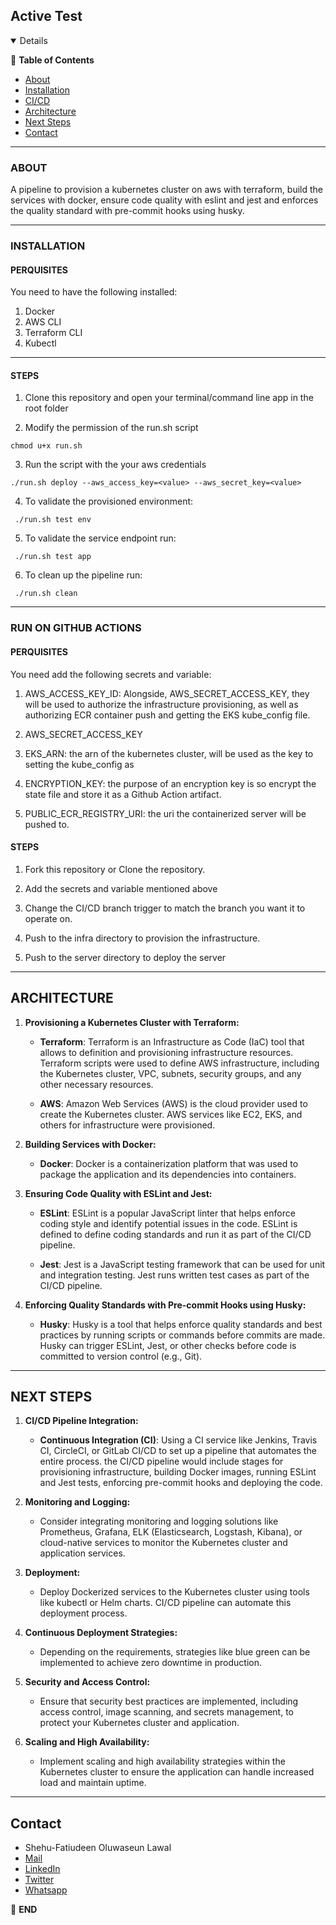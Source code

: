 
## Active Test

<details  open="open">

:scroll: **Table of Contents**</summary>


<ul>

<li><a  href="#about">About</a></li>

<li>
<a  href="#installation">Installation</a>
</li>

<li>
<a  href="#run-on-github-actions">CI/CD</a>
</li>

<li><a  href="#architecture">Architecture</a></li>
<li><a  href="#next-steps">Next Steps</a></li>
<li><a  href="#contact">Contact</a></li>


</ul>

</li>



</ol>

</details>


---


### ABOUT

A pipeline to provision a kubernetes cluster on aws with terraform, build the services with docker, ensure code quality with eslint and jest and enforces the quality standard with pre-commit hooks using husky.


---
### INSTALLATION

#### PERQUISITES

You need to have the following installed:

1. Docker
3. AWS CLI
3. Terraform CLI
4. Kubectl

---

#### STEPS
  

1. Clone this repository and open your terminal/command line app in the root folder

2. Modify the permission of the run.sh script

``` chmod u+x run.sh ```

3. Run the script with the your aws credentials

``` ./run.sh deploy --aws_access_key=<value> --aws_secret_key=<value> ```


4. To validate the provisioned environment:

``` ./run.sh test env```

5. To validate the service endpoint run:

``` ./run.sh test app```

6. To clean up the pipeline run:

``` ./run.sh clean```

---

### RUN ON GITHUB ACTIONS

#### PERQUISITES

You need add the following secrets and variable:

1. AWS_ACCESS_KEY_ID: Alongside, AWS_SECRET_ACCESS_KEY, they will be used to authorize the infrastructure provisioning, as well as authorizing ECR container push and getting the EKS kube_config file.

2. AWS_SECRET_ACCESS_KEY
3. EKS_ARN: the arn of the kubernetes cluster, will be used as the key to setting the kube_config as 
4. ENCRYPTION_KEY: the purpose of an encryption key is so encrypt the state file and store it as a Github Action artifact.
5. PUBLIC_ECR_REGISTRY_URI: the uri the containerized server will be pushed to.

#### STEPS

1. Fork this repository or Clone the repository.

2. Add the secrets and variable mentioned above

3. Change the CI/CD branch trigger to match the branch you want it to operate on.

4. Push to the infra directory to provision the infrastructure.

4. Push to the server directory to deploy the server

---

## ARCHITECTURE  

1. **Provisioning a Kubernetes Cluster with Terraform:**

   - **Terraform**: Terraform is an Infrastructure as Code (IaC) tool that allows to definition and provisioning infrastructure resources. Terraform scripts were used to define AWS infrastructure, including the Kubernetes cluster, VPC, subnets, security groups, and any other necessary resources.

   - **AWS**: Amazon Web Services (AWS) is the cloud provider used to create the Kubernetes cluster. AWS services like EC2, EKS, and others for infrastructure were provisioned.

2. **Building Services with Docker:**

   - **Docker**: Docker is a containerization platform that was used to package the application and its dependencies into containers. 

3. **Ensuring Code Quality with ESLint and Jest:**

   - **ESLint**: ESLint is a popular JavaScript linter that helps enforce coding style and identify potential issues in the code. ESLint is defined to define  coding standards and run it as part of the CI/CD pipeline.

   - **Jest**: Jest is a JavaScript testing framework that can be used for unit and integration testing. Jest runs written test cases as part of the CI/CD pipeline.

4. **Enforcing Quality Standards with Pre-commit Hooks using Husky:**

   - **Husky**: Husky is a tool that helps enforce quality standards and best practices by running scripts or commands before commits are made. Husky can trigger ESLint, Jest, or other checks before code is committed to version control (e.g., Git).

---
## NEXT STEPS

1. **CI/CD Pipeline Integration:**

   - **Continuous Integration (CI)**: Using a CI service like Jenkins, Travis CI, CircleCI, or GitLab CI/CD to set up a pipeline that automates the entire process. the CI/CD pipeline would include stages for provisioning infrastructure, building Docker images, running ESLint and Jest tests, enforcing pre-commit hooks and deploying the code.


2. **Monitoring and Logging:**

   - Consider integrating monitoring and logging solutions like Prometheus, Grafana, ELK (Elasticsearch, Logstash, Kibana), or cloud-native services to monitor the Kubernetes cluster and application services.

3. **Deployment:**

   - Deploy Dockerized services to the Kubernetes cluster using tools like kubectl or Helm charts. CI/CD pipeline can automate this deployment process.

4. **Continuous Deployment Strategies:**

   - Depending on the requirements, strategies like blue green can be implemented to achieve zero downtime in production.

5. **Security and Access Control:**

    - Ensure that security best practices are implemented, including access control, image scanning, and secrets management, to protect your Kubernetes cluster and application.

6. **Scaling and High Availability:**

    - Implement scaling and high availability strategies within the Kubernetes cluster to ensure the application can handle increased load and maintain uptime.


---

  <!-- CONTACT -->

## Contact

  

*   Shehu-Fatiudeen Oluwaseun Lawal 
*   [Mail](mailto:shehufatiudeen@gmail.com)
*   [LinkedIn](https://linkedin.com/in/fatiudeen/)
*   [Twitter](https://twitter.com/fatiudeen_)
*   [Whatsapp](https://wa.me/2348061316131)

:scroll: **END**